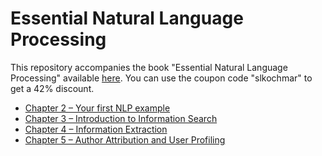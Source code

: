 # Essential Natural Language Processing

This repository accompanies the book "Essential Natural Language Processing" available [here](https://www.manning.com/books/essential-natural-language-processing). You can use the coupon code "slkochmar" to get a 42% discount.

- [Chapter 2 – Your first NLP example](https://github.com/ekochmar/Essential-NLP/blob/master/Chapter2.ipynb)
- [Chapter 3 – Introduction to Information Search](https://github.com/ekochmar/Essential-NLP/blob/master/Chapter3.ipynb)
- [Chapter 4 – Information Extraction](https://github.com/ekochmar/Essential-NLP/blob/master/Chapter4.ipynb)
- [Chapter 5 – Author Attribution and User Profiling](https://github.com/ekochmar/Essential-NLP/blob/master/Chapter4.ipynb)
